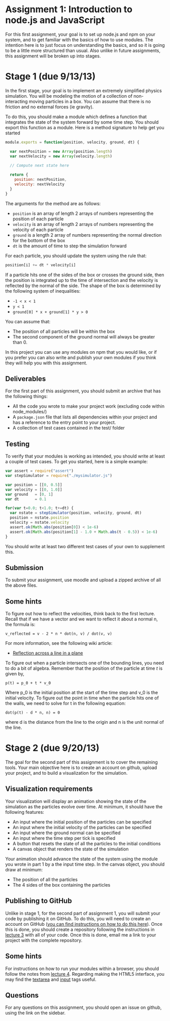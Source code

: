 Assignment 1: Introduction to node.js and JavaScript
====================================================
For this first assignment, your goal is to set up node.js and npm on your system, and to get familiar with the basics of how to use modules.  The intention here is to just focus on understanding the basics, and so it is going to be a little more structured than usual.  Also unlike in future assignments, this assignment will be broken up into stages.

# Stage 1  (due 9/13/13)
In the first stage, your goal is to implement an extremely simplified physics simulation.  You will be modeling the motion of a collection of non-interacting moving particles in a box.  You can assume that there is no friction and no external forces (ie gravity).

To do this, you should make a module which defines a function that integrates the state of the system forward by some time step.  You should export this function as a module.  Here is a method signature to help get you started

```javascript
module.exports = function(position, velocity, ground, dt) {

  var nextPosition = new Array(position.length)
  var nextVelocity = new Array(velocity.length)
  
  // Compute next state here

  return {
    position: nextPosition,
    velocity: nextVelocity
  }
}
```

The arguments for the method are as follows:

* `position` is an array of length 2 arrays of numbers representing the position of each particle
* `velocity` is an array of length 2 arrays of numbers representing the velocity of each particle
* `ground` is a length 2 array of numbers representing the normal direction for the bottom of the box
* `dt` is the amount of time to step the simulation forward


For each particle, you should update the system using the rule that:

```javascript
position[i] += dt * velocity[i]
```

If a particle hits one of the sides of the box or crosses the ground side, then the position is integrated up to the time of intersection and the velocity is reflected by the normal of the side.  The shape of the box is determined by the following system of inequalities:

* `-1 < x < 1`
* `y < 1`
* `ground[0] * x + ground[1] * y > 0`

You can assume that:

* The position of all particles will be within the box
* The second component of the ground normal will always be greater than 0.

In this project you can use any modules on npm that you would like, or if you prefer you can also write and publish your own modules if you think they will help you with this assignment.

## Deliverables
For the first part of this assignment, you should submit an archive that has the following things:

* All the code you wrote to make your project work (excluding code within node_modules/)
* A `package.json` file that lists all dependencies within your project and has a reference to the entry point to your project.
* A collection of test cases contained in the test/ folder

## Testing
To verify that your modules is working as intended, you should write at least a couple of test cases.  To get you started, here is a simple example:

```javascript
var assert = require("assert")
var stepSimulator = require("./mysimulator.js")

var position = [[0, 0.5]]
var velocity = [[0, 1.0]]
var ground   = [0, 1]
var dt       = 0.1

for(var t=0.0; t<1.0; t+=dt) {
  var nstate = stepSimulator(position, velocity, ground, dt)
  position = nstate.position
  velocity = nstate.velocity
  assert.ok(Math.abs(position[0]) < 1e-6)
  assert.ok(Math.abs(position[1] - 1.0 + Math.abs(t - 0.5)) < 1e-6)
}
```

You should write at least two different test cases of your own to supplement this.

## Submission
To submit your assignment, use moodle and upload a zipped archive of all the above files.


## Some hints
To figure out how to reflect the velocities, think back to the first lecture.  Recall that if we have a vector and we want to reflect it about a normal n, the formula is:

```
v_reflected = v - 2 * n * dot(n, v) / dot(v, v)
```

For more information, see the following wiki article:

* [Reflection across a line in a plane](http://en.wikipedia.org/wiki/Reflection_\(mathematics\)#Reflection_across_a_line_in_the_plane)

To figure out when a particle intersects one of the bounding lines, you need to do a bit of algebra.  Remember that the position of the particle at time $t$ is given by,

```
p(t) = p_0 + t * v_0
```

Where p_0 is the initial position at the start of the time step and v_0 is the initial velocity.  To figure out the point in time when the particle hits one of the walls, we need to solve for t in the following equation:

```
dot(p(t) - d * n, n) = 0
```

where d is the distance from the line to the origin and n is the unit normal of the line.

# Stage 2 (due 9/20/13)
The goal for the second part of this assignment is to cover the remaining tools.  Your main objective here is to create an account on github, upload your project, and to build a visualization for the simulation.

## Visualization requirements
Your visualization will display an animation showing the state of the simulation as the particles evolve over time.  At minimum, it should have the following features:

* An input where the initial position of the particles can be specified
* An input where the initial velocity of the particles can be specified
* An input where the ground normal can be specified
* An input where the time step per tick is specified
* A button that resets the state of all the particles to the initial conditions
* A canvas object that renders the state of the simulation

Your animation should advance the state of the system using the module you wrote in part 1 by a the input time step.  In the canvas object, you should draw at minimum:

* The position of all the particles
* The 4 sides of the box containing the particles


## Publishing to GitHub
Unlike in stage 1, for the second part of assignment 1, you will submit your code by publishing it on GitHub.  To do this, you will need to create an account on GitHub ([you can find instructions on how to do this here](https://github.com/edu)).  Once this is done, you should create a repository following the instructions in [lecture 3](https://github.com/CS558/technology-lecture-3-git) with all of your code.  Once this is done, email me a link to your project with the complete repository.

## Some hints
For instructions on how to run your modules within a browser, you should follow the notes from [lecture 4](https://github.com/CS558/technology-lecture-4-dom).  Regarding making the HTML5 interface, you may find the [textarea](https://developer.mozilla.org/en-US/docs/Web/HTML/Element/textarea) and [input](https://developer.mozilla.org/en-US/docs/Web/HTML/Element/Input) tags useful.  

## Questions
For any questions on this assignment, you should open an issue on github, using the link on the sidebar.